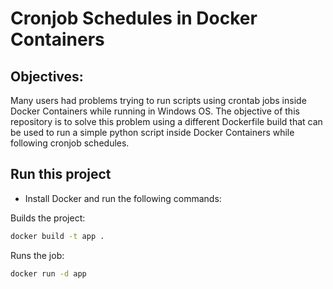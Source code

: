 # Cronjob Schedules in Docker Containers

## Objectives:
Many users had problems trying to run scripts using crontab jobs inside Docker Containers while running in Windows OS. The objective of this repository is to solve this problem using a different Dockerfile build that can be used to run a simple python script inside Docker Containers while following cronjob schedules.

## Run this project

*   Install Docker and run the following commands:

Builds the project:
```bash
docker build -t app .
```

Runs the job:

```bash
docker run -d app
```